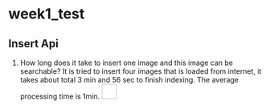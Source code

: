 # week1_test

## Insert Api
1. How long does it take to insert one image and this image can be searchable?
It is tried to insert four images that is loaded from internet, it takes about total 3 min and 56 sec to finish indexing. The average processing time is 1min.
<img scr="https://github.com/yaranpang/Week1_Test/blob/master/week1_test.png" width=30 height=30></img>